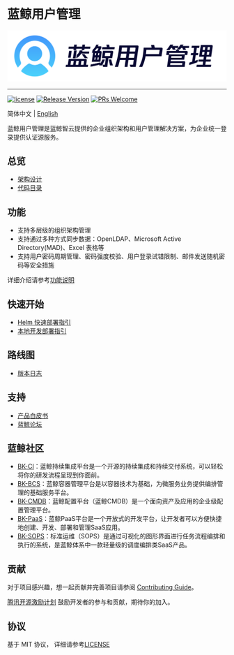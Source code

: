 # 蓝鲸用户管理
![](docs/images/logo.png)

---
[![license](https://img.shields.io/badge/license-mit-green.svg?style=flat)](https://github.com/TencentBlueKing/bk-user/blob/master/LICENSE) 
[![Release Version](https://img.shields.io/badge/bk--user-2.3.2-green)](https://github.com/TencentBlueKing/bk-user/releases) 
[![PRs Welcome](https://img.shields.io/badge/PRs-welcome-green.svg)](https://github.com/TencentBlueKing/bk-user/pulls)

简体中文 | [English](readme_en.md)

蓝鲸用户管理是蓝鲸智云提供的企业组织架构和用户管理解决方案，为企业统一登录提供认证源服务。

## 总览

- [架构设计](docs/architecture.md)
- [代码目录](docs/develop_guide.md)

## 功能

- 支持多层级的组织架构管理
- 支持通过多种方式同步数据：OpenLDAP、Microsoft Active Directory(MAD)、Excel 表格等
- 支持用户密码周期管理、密码强度校验、用户登录试错限制、邮件发送随机密码等安全措施

详细介绍请参考[功能说明](https://bk.tencent.com/docs/document/6.0/146/6638)

## 快速开始 

- [Helm 快速部署指引](/deploy/helm/bk-user/README.md)
- [本地开发部署指引](/docs/develop_guide.md)

## 路线图

- [版本日志](docs/release.md)

## 支持

- [产品白皮书](https://bkdocs-1252002024.file.myqcloud.com/ZH/6.0/%E7%94%A8%E6%88%B7%E7%AE%A1%E7%90%86/%E7%94%A8%E6%88%B7%E7%AE%A1%E7%90%86.pdf)
- [蓝鲸论坛](https://bk.tencent.com/s-mart/community)

## 蓝鲸社区
- [BK-CI](https://github.com/Tencent/bk-ci)：蓝鲸持续集成平台是一个开源的持续集成和持续交付系统，可以轻松将你的研发流程呈现到你面前。
- [BK-BCS](https://github.com/Tencent/bk-bcs)：蓝鲸容器管理平台是以容器技术为基础，为微服务业务提供编排管理的基础服务平台。
- [BK-CMDB](https://github.com/Tencent/bk-cmdb)：蓝鲸配置平台（蓝鲸CMDB）是一个面向资产及应用的企业级配置管理平台。
- [BK-PaaS](https://github.com/Tencent/bk-PaaS)：蓝鲸PaaS平台是一个开放式的开发平台，让开发者可以方便快捷地创建、开发、部署和管理SaaS应用。
- [BK-SOPS](https://github.com/Tencent/bk-sops)：标准运维（SOPS）是通过可视化的图形界面进行任务流程编排和执行的系统，是蓝鲸体系中一款轻量级的调度编排类SaaS产品。

## 贡献 
对于项目感兴趣，想一起贡献并完善项目请参阅 [Contributing Guide](docs/contributing.md)。

[腾讯开源激励计划](https://opensource.tencent.com/contribution) 鼓励开发者的参与和贡献，期待你的加入。

## 协议

基于 MIT 协议， 详细请参考[LICENSE](LICENSE)
